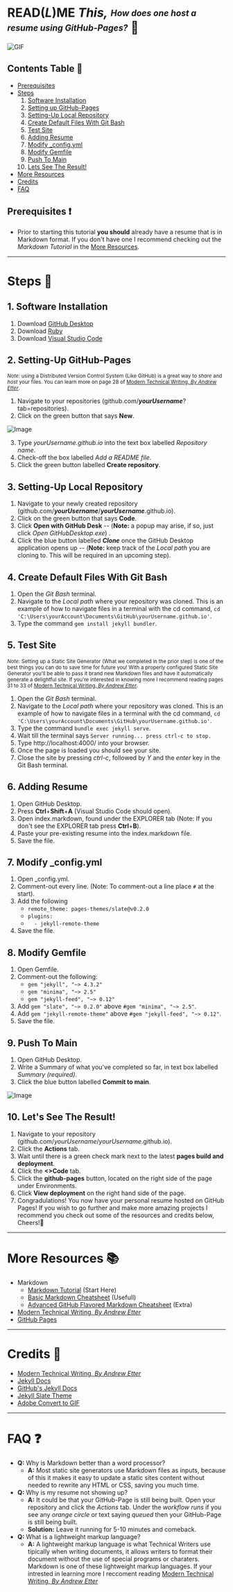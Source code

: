 # READ(*L*)ME *This,* <sub><sup>*How does one host a resume using GitHub-Pages?*</sub></sup> 🤨

![GIF](/readmeAssets/resumeV2.gif)

## Contents Table 📂
- [Prerequisites](#prerequisites-)
- [Steps](#steps-)
  1. [Software Installation](#1-software-installation)
  2. [Setting up GitHub-Pages](#2-setting-up-github-pages)
  3. [Setting-Up Local Repository](#3-setting-up-local-repository)
  4. [Create Default Files With Git Bash](#4-create-default-files-with-git-bash)
  5. [Test Site](#5-test-site)
  6. [Adding Resume](#6-adding-resume)
  7. [Modify _config.yml](#7-modify-_configyml)
  8. [Modify Gemfile](#8-modify-gemfile)
  9. [Push To Main](#9-push-to-main)
  10. [Lets See The Result!](#10-lets-see-the-result)
- [More Resources](#more-resources-)
- [Credits](#contents-table-)
- [FAQ](#faq-)


## Prerequisites ❗
- Prior to starting this tutorial __you should__ already have a resume that is in Markdown format. If you don't have one I recommend checking out the *Markdown Tutorial* in the [More Resources](#more-resources-). 

---
# Steps 👣

## 1. Software Installation
 1. Download [GitHub Desktop](https://desktop.github.com/)
 2. Download [Ruby](https://www.ruby-lang.org/en/)
 3. Download [Visual Studio Code](https://code.visualstudio.com/)
 

## 2. Setting-Up GitHub-Pages
<sup>*Note:* using a Distributed Version Control System (Like GitHub) is a great way to *share* and *host* your files. You can learn more on page 28 of [Modern Technical Writing, *By Andrew Etter*](https://www.amazon.ca/gp/product/B01A2QL9SS/ref=kinw_myk_ro_title).

  1. Navigate to your repositories (github.com/__*yourUsername*__?tab=repositories).
  2. Click on the green button that says __New__.
  
![Image](/readmeAssets/GitHubNewRepo.png)

  3. Type *yourUsername.github.io* into the text box labelled *Repository name*.
  4. Check-off the box labelled *Add a README file*.
  5. Click the green button labelled __Create repository__.

## 3. Setting-Up Local Repository
  1. Navigate to your newly created repository (github.com/__*yourUsername*__/__*yourUsername*__.github.io).
  2. Click on the green button that says __Code__.
  3. Click __Open with GitHub Desk__ -- (__Note:__ a popup may arise, if so, just click *Open GitHubDesktop.exe*) .
  4. Click the blue button labelled __*Clone*__ once the GitHub Desktop application opens up -- (__Note:__ keep track of the *Local path* you are cloning to. This will be required in an upcoming step).

## 4. Create Default Files With Git Bash
  1. Open the *Git Bash* terminal.
  2. Navigate to the *Local path* where your repository was cloned. This is an example of how to navigate files in a terminal with the cd command, ```cd 'C:\Users\yourAccount\Documents\GitHub\yourUsername.github.io'```.
  3. Type the command ```gem install jekyll bundler```.


## 5. Test Site
<sup>*Note:* Setting up a Static Site Generator (What we completed in the prior step) is one of the best things you can do to save time for future you! With a properly configured Static Site Generator you'll be able to pass it brand new Markdown files and have it automatically generate a delightful site. If you're interested in knowing more I recommend reading pages 31 to 33 of [Modern Technical Writing, *By Andrew Etter*](https://www.amazon.ca/gp/product/B01A2QL9SS/ref=kinw_myk_ro_title).

  1. Open the *Git Bash* terminal.
  2. Navigate to the *Local path* where your repository was cloned. This is an example of how to navigate files in a terminal with the cd command, ```cd 'C:\Users\yourAccount\Documents\GitHub\yourUsername.github.io'```.
  3. Type the command ```bundle exec jekyll serve```.
  4. Wait till the terminal says ```Server running... press ctrl-c to stop.```
  5. Type http://localhost:4000/ into your browser.
  6. Once the page is loaded you should see your site.
  7. Close the site by pressing *ctrl-c*, followed by *Y* and the *enter* key in the Git Bash terminal.


## 6. Adding Resume
  1. Open GitHub Desktop.
  2. Press __Ctrl__+__Shift__+__A__ (Visual Studio Code should open).
  3. Open index.markdown, found under the EXPLORER tab (Note: If you don't see the EXPLORER tab press __Ctrl__+__B__).
  4. Paste your pre-existing resume into the index.markdown file.
  5. Save the file.


## 7. Modify _config.yml
  1. Open _config.yml.
  2. Comment-out every line. (Note: To comment-out a line place  ```#``` at the start).
  3. Add the following  
     - ```remote_theme: pages-themes/slate@v0.2.0```
     - ```plugins: ```  
     - ```  - jekyll-remote-theme```
  4. Save the file.

## 8. Modify Gemfile
  1. Open Gemfile.
  2. Comment-out the following:
     - ```gem "jekyll", "~> 4.3.2"```
     - ```gem "minima", "~> 2.5"```
     - ```gem "jekyll-feed", "~> 0.12"```
  3. Add ```gem "slate", "~> 0.2.0"``` above ```#gem "minima", "~> 2.5"```.
  4. Add ```gem "jekyll-remote-theme"``` above ```#gem "jekyll-feed", "~> 0.12"```.
  5. Save the file.


## 9. Push To Main
  1. Open GitHub Desktop.
  2. Write a Summary of what you've completed so far, in text box labelled *Summary (required)*.
  3. Click the blue button labelled __Commit to main__.
  
  ![Image](/readmeAssets/GitHubDesktopCommit.png)


## 10. Let's See The Result!
  1. Navigate to your repository (github.com/*yourUsername*/*yourUsername*.github.io).
  2. Click the __Actions__ tab.
  3. Wait until there is a green check mark next to the latest __pages build and deployment__.
  4. Click the __<>Code__ tab.
  5. Click the __github-pages__ button, located on the right side of the page under Environments.
  6. Click __View deployment__ on the right hand side of the page.
  7. Congradulations! You now have your personal resume hosted on GitHub Pages! If you wish to go further and make more amazing projects I recommend you check out some of the resources and credits below, Cheers!🎉

---
# More Resources 📚
* Markdown
  * [Markdown Tutorial](https://www.markdowntutorial.com/) (Start Here)
  * [Basic Markdown Cheatsheet](https://github.com/adam-p/markdown-here/wiki/Markdown-Cheatsheet) (Usefull)
  * [Advanced GitHub Flavored Markdown Cheatsheet](https://github.github.com/gfm/) (Extra)
* [Modern Technical Writing, *By Andrew Etter*](https://www.amazon.ca/gp/product/B01A2QL9SS/ref=kinw_myk_ro_title)
* [GitHub Pages](https://pages.github.com/)

---
# Credits 📜
* [Modern Technical Writing, *By Andrew Etter*](https://www.amazon.ca/gp/product/B01A2QL9SS/ref=kinw_myk_ro_title)
* [Jekyll Docs](https://jekyllrb.com/docs/)
* [GitHub's Jekyll Docs](https://docs.github.com/en/pages/setting-up-a-github-pages-site-with-jekyll)
* [Jekyll Slate Theme](https://github.com/pages-themes/slate)
* [Adobe Convert to GIF](https://express.adobe.com/tools/convert-to-gif)

---
# FAQ ❓
- __Q:__ Why is Markdown better than a word processor?
  - __A:__ Most static site generators use Markdown files as inputs, because of this it makes it easy to update a static sites content without needed to rewrite any HTML or CSS, saving you much time.
- __Q:__ Why is my resume not showing up?
  - __A:__ It could be that your GitHub-Page is still being built. Open your repository and click the *Actions* tab. Under the *workflow runs* if you see any *orange circle* or text saying *queued* then your GitHub-Page is still being built.
  - __Solution:__ Leave it running for 5-10 minutes and comeback.
- __Q:__ What is a lightweight markup language?
  - __A:__ A lightweight markup language is what Technical Writers use tipically when writing documents, it allows writers to format their document without the use of special programs or charaters. Markdown is one of these lightweight markup languages. If your intrested in learning more I reccoment reading [Modern Technical Writing, *By Andrew Etter*](https://www.amazon.ca/gp/product/B01A2QL9SS/ref=kinw_myk_ro_title)